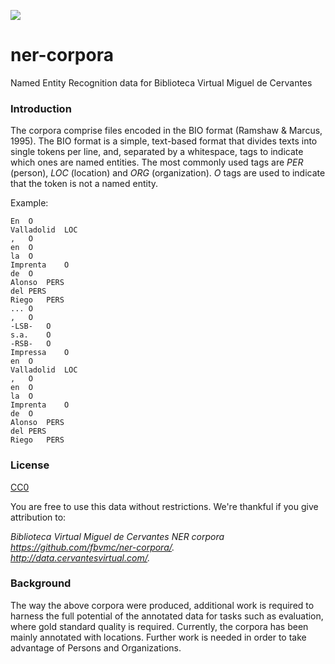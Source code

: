 <a href="http://data.cervantesvirtual.com/"><img src=http://data.cervantesvirtual.com/blog/wp-content/uploads/2017/05/fbvmc.png></a> 


# ner-corpora
Named Entity Recognition data for Biblioteca Virtual Miguel de Cervantes

### Introduction
The corpora comprise files encoded in the BIO format (Ramshaw & Marcus, 1995). The BIO format is a simple, text-based format that divides texts into single tokens per line, and, separated by a whitespace, tags to indicate which ones are named entities. The most commonly used tags are *PER* (person), *LOC* (location) and *ORG* (organization). *O* tags are used to indicate that the token is not a named entity.

Example:
```
En	O
Valladolid	LOC
,	O
en	O
la	O
Imprenta	O
de	O
Alonso	PERS
del	PERS
Riego	PERS
...	O
,	O
-LSB-	O
s.a.	O
-RSB-	O
Impressa	O
en	O
Valladolid	LOC
,	O
en	O
la	O
Imprenta	O
de	O
Alonso	PERS
del	PERS
Riego	PERS
```

### License
[CC0](https://creativecommons.org/publicdomain/zero/1.0/)

You are free to use this data without restrictions. We're thankful if you give attribution to:

*Biblioteca Virtual Miguel de Cervantes NER corpora*   
*https://github.com/fbvmc/ner-corpora/.*  
*http://data.cervantesvirtual.com/.*


### Background
The way the above corpora were produced, additional work is required to harness the full potential of the annotated data for tasks such as evaluation, where gold standard quality is required. 
Currently, the corpora has been mainly annotated with locations. Further work is needed in order to take advantage of Persons and Organizations.

